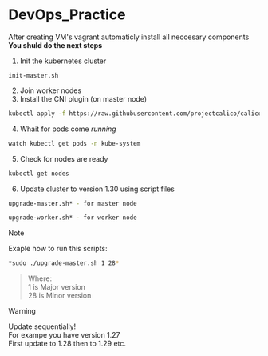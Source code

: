 # DevOps_Practice
After creating VM's vagrant automaticly install all neccesary components
**You shuld do the next steps**
1. Init the kubernetes cluster
```
init-master.sh
```
2. Join worker nodes
3. Install the CNI plugin (on master node)
```bash
kubectl apply -f https://raw.githubusercontent.com/projectcalico/calico/v3.25.0/manifests/calico.yaml
```
4. Whait for pods come *running*
```bash
watch kubectl get pods -n kube-system
```
5. Check for nodes are ready
```bash
kubectl get nodes
```
6. Update cluster to version 1.30 using script files
```bash
upgrade-master.sh* - for master node
```
```bash
upgrade-worker.sh* - for worker node
```

> [!NOTE]
>Exaple how to run this scripts:
```bash
*sudo ./upgrade-master.sh 1 28*
```
>Where:\
>1 is Major version\
>28 is Minor version

>[!WARNING]
>Update sequentially!\
>For exampe you have version 1.27\
>First update to 1.28 then to 1.29 etc.